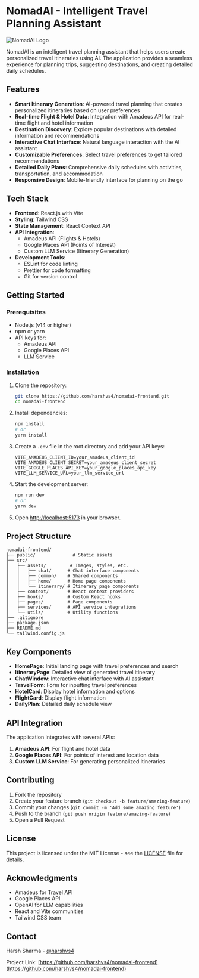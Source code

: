 # NomadAI - Intelligent Travel Planning Assistant

![NomadAI Logo](public/favicon.ico)

NomadAI is an intelligent travel planning assistant that helps users create personalized travel itineraries using AI. The application provides a seamless experience for planning trips, suggesting destinations, and creating detailed daily schedules.

## Features

- **Smart Itinerary Generation**: AI-powered travel planning that creates personalized itineraries based on user preferences
- **Real-time Flight & Hotel Data**: Integration with Amadeus API for real-time flight and hotel information
- **Destination Discovery**: Explore popular destinations with detailed information and recommendations
- **Interactive Chat Interface**: Natural language interaction with the AI assistant
- **Customizable Preferences**: Select travel preferences to get tailored recommendations
- **Detailed Daily Plans**: Comprehensive daily schedules with activities, transportation, and accommodation
- **Responsive Design**: Mobile-friendly interface for planning on the go

## Tech Stack

- **Frontend**: React.js with Vite
- **Styling**: Tailwind CSS
- **State Management**: React Context API
- **API Integration**: 
  - Amadeus API (Flights & Hotels)
  - Google Places API (Points of Interest)
  - Custom LLM Service (Itinerary Generation)
- **Development Tools**:
  - ESLint for code linting
  - Prettier for code formatting
  - Git for version control

## Getting Started

### Prerequisites

- Node.js (v14 or higher)
- npm or yarn
- API keys for:
  - Amadeus API
  - Google Places API
  - LLM Service

### Installation

1. Clone the repository:
   ```bash
   git clone https://github.com/harshvs4/nomadai-frontend.git
   cd nomadai-frontend
   ```

2. Install dependencies:
   ```bash
   npm install
   # or
   yarn install
   ```

3. Create a `.env` file in the root directory and add your API keys:
   ```
   VITE_AMADEUS_CLIENT_ID=your_amadeus_client_id
   VITE_AMADEUS_CLIENT_SECRET=your_amadeus_client_secret
   VITE_GOOGLE_PLACES_API_KEY=your_google_places_api_key
   VITE_LLM_SERVICE_URL=your_llm_service_url
   ```

4. Start the development server:
   ```bash
   npm run dev
   # or
   yarn dev
   ```

5. Open [http://localhost:5173](http://localhost:5173) in your browser.

## Project Structure

```
nomadai-frontend/
├── public/              # Static assets
├── src/
│   ├── assets/         # Images, styles, etc.
│   │   ├── chat/      # Chat interface components
│   │   ├── common/    # Shared components
│   │   ├── home/      # Home page components
│   │   └── itinerary/ # Itinerary page components
│   ├── context/       # React context providers
│   ├── hooks/         # Custom React hooks
│   ├── pages/         # Page components
│   ├── services/      # API service integrations
│   └── utils/         # Utility functions
├── .gitignore
├── package.json
├── README.md
└── tailwind.config.js
```

## Key Components

- **HomePage**: Initial landing page with travel preferences and search
- **ItineraryPage**: Detailed view of generated travel itinerary
- **ChatWindow**: Interactive chat interface with AI assistant
- **TravelForm**: Form for inputting travel preferences
- **HotelCard**: Display hotel information and options
- **FlightCard**: Display flight information
- **DailyPlan**: Detailed daily schedule view

## API Integration

The application integrates with several APIs:

1. **Amadeus API**: For flight and hotel data
2. **Google Places API**: For points of interest and location data
3. **Custom LLM Service**: For generating personalized itineraries

## Contributing

1. Fork the repository
2. Create your feature branch (`git checkout -b feature/amazing-feature`)
3. Commit your changes (`git commit -m 'Add some amazing feature'`)
4. Push to the branch (`git push origin feature/amazing-feature`)
5. Open a Pull Request

## License

This project is licensed under the MIT License - see the [LICENSE](LICENSE) file for details.

## Acknowledgments

- Amadeus for Travel API
- Google Places API
- OpenAI for LLM capabilities
- React and Vite communities
- Tailwind CSS team

## Contact

Harsh Sharma - [@harshvs4](https://github.com/harshvs4)

Project Link: [https://github.com/harshvs4/nomadai-frontend](https://github.com/harshvs4/nomadai-frontend) 